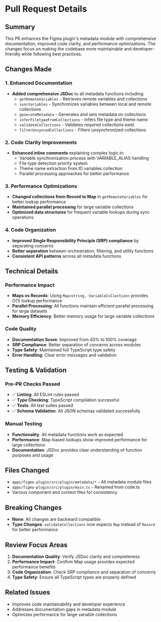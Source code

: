 # Pull Request Details

## Summary

This PR enhances the Figma plugin's metadata module with comprehensive documentation, improved code clarity, and performance optimizations. The changes focus on making the codebase more maintainable and developer-friendly while following best practices.

## Changes Made

### 1. Enhanced Documentation

- **Added comprehensive JSDoc** to all metadata functions including:
  - `getRemoteVariables` - Retrieves remote variables and collections
  - `syncVariables` - Synchronizes variables between local and remote collections
  - `generateMetadata` - Generates and sets metadata on collections
  - `inferFiletypeFromCollections` - Infers file type and theme name
  - `validateCollections` - Validates required collections exist
  - `filterUnsyncedCollections` - Filters unsynchronized collections

### 2. Code Clarity Improvements

- **Enhanced inline comments** explaining complex logic in:
  - Variable synchronization process with VARIABLE_ALIAS handling
  - File type detection priority system
  - Theme name extraction from ID variables collection
  - Parallel processing approaches for better performance

### 3. Performance Optimizations

- **Changed collections from Record to Map** in `getRemoteVariables` for better lookup performance
- **Maintained parallel processing** for large variable collections
- **Optimized data structures** for frequent variable lookups during sync operations

### 4. Code Organization

- **Improved Single Responsibility Principle (SRP) compliance** by separating concerns
- **Better separation** between orchestration, filtering, and utility functions
- **Consistent API patterns** across all metadata functions

## Technical Details

### Performance Impact

- **Maps vs Records**: Using `Map<string, VariableCollection>` provides O(1) lookup performance
- **Parallel Processing**: All functions maintain efficient parallel processing for large datasets
- **Memory Efficiency**: Better memory usage for large variable collections

### Code Quality

- **Documentation Score**: Improved from 43% to 100% coverage
- **SRP Compliance**: Better separation of concerns across modules
- **Type Safety**: Maintained full TypeScript type safety
- **Error Handling**: Clear error messages and validation

## Testing & Validation

### Pre-PR Checks Passed

- ✅ **Linting**: All ESLint rules passed
- ✅ **Type Checking**: TypeScript compilation successful
- ✅ **Tests**: All test suites passed
- ✅ **Schema Validation**: All JSON schemas validated successfully

### Manual Testing

- **Functionality**: All metadata functions work as expected
- **Performance**: Map-based lookups show improved performance for large collections
- **Documentation**: JSDoc provides clear understanding of function purposes and usage

## Files Changed

- `apps/figma-plugin/src/plugin/metadata/*` - All metadata module files
- `apps/figma-plugin/src/plugin/main.ts` - Renamed from code.ts
- Various component and context files for consistency

## Breaking Changes

- **None**: All changes are backward compatible
- **Type Changes**: `validateCollections` now expects `Map` instead of `Record` for better performance

## Review Focus Areas

1. **Documentation Quality**: Verify JSDoc clarity and completeness
2. **Performance Impact**: Confirm Map usage provides expected performance benefits
3. **Code Organization**: Check SRP compliance and separation of concerns
4. **Type Safety**: Ensure all TypeScript types are properly defined

## Related Issues

- Improves code maintainability and developer experience
- Addresses documentation gaps in metadata module
- Optimizes performance for large variable collections
